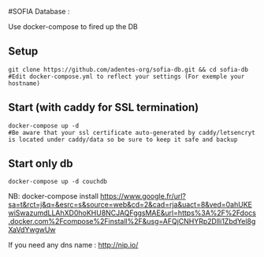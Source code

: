 #SOFIA Database :

Use docker-compose to fired up the DB

## Setup
```
git clone https://github.com/adentes-org/sofia-db.git && cd sofia-db
#Edit docker-compose.yml to reflect your settings (For exemple your hostname)
```
## Start (with caddy for SSL termination)

```
docker-compose up -d
#Be aware that your ssl certificate auto-generated by caddy/letsencryt is located under caddy/data so be sure to keep it safe and backup 
```

## Start only db
```
docker-compose up -d couchdb
``` 
 
NB: docker-compose install  https://www.google.fr/url?sa=t&rct=j&q=&esrc=s&source=web&cd=2&cad=rja&uact=8&ved=0ahUKEwiSwazumdLLAhXD0hoKHU8NCJAQFggsMAE&url=https%3A%2F%2Fdocs.docker.com%2Fcompose%2Finstall%2F&usg=AFQjCNHYRp2Dlli1ZbdYel8gXaVdYwgwUw

If you need any dns name : http://nip.io/
